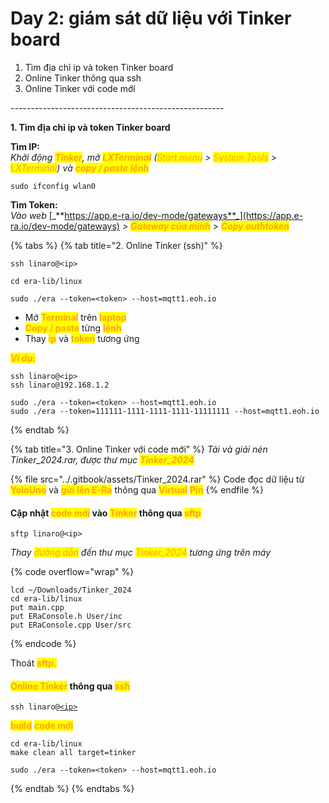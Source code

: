 # Day 2: giám sát dữ liệu với Tinker board

1. Tìm địa chỉ ip và token Tinker board
2. Online Tinker thông qua ssh
3. Online Tinker với code mới

\-----------------------------------------------------



**1. Tìm địa chỉ ip và token Tinker board**

**Tìm IP:** \
_Khởi động <mark style="color:orange;">**Tinker**</mark>, mở <mark style="color:orange;">**LXTerminal**</mark> (<mark style="color:orange;">Start menu</mark> > <mark style="color:orange;">System Tools</mark> > <mark style="color:orange;">LXTerminal</mark>) và_ _<mark style="color:orange;">**copy / paste lệnh**</mark>_

```
sudo ifconfig wlan0
```

**Tìm Token:**\
_Vào web_ [_**https://app.e-ra.io/dev-mode/gateways**_](https://app.e-ra.io/dev-mode/gateways) _>_ _<mark style="color:orange;">**Gateway của mình**</mark>_ _>_ _<mark style="color:orange;">**Copy authtoken**</mark>_



{% tabs %}
{% tab title="2. Online Tinker (ssh)" %}
```
ssh linaro@<ip>
```

```
cd era-lib/linux
```

```
sudo ./era --token=<token> --host=mqtt1.eoh.io
```

* Mở <mark style="color:orange;">**Terminal**</mark> trên <mark style="color:orange;">**laptop**</mark>
* <mark style="color:orange;">**Copy / paste**</mark> từng <mark style="color:orange;">**lệnh**</mark>
* Thay <mark style="color:orange;">**ip**</mark> và <mark style="color:orange;">**token**</mark> tương ứng



_<mark style="color:orange;">**Ví dụ:**</mark>_

```
ssh linaro@<ip>
ssh linaro@192.168.1.2
```

```
sudo ./era --token=<token> --host=mqtt1.eoh.io
sudo ./era --token=111111-1111-1111-1111-11111111 --host=mqtt1.eoh.io
```
{% endtab %}

{% tab title="3. Online Tinker với code mới" %}
_Tải và giải nén Tinker\_2024.rar, được thư mục <mark style="color:orange;">**Tinker\_2024**</mark>_

{% file src="../.gitbook/assets/Tinker_2024.rar" %}
Code đọc dữ liệu từ <mark style="color:orange;">**YoloUno**</mark> và <mark style="color:orange;">**gửi lên E-Ra**</mark> thông qua <mark style="color:orange;">**Virtual**</mark> <mark style="color:orange;">**Pin**</mark>
{% endfile %}



#### Cập nhật <mark style="color:orange;">code mới</mark> vào <mark style="color:orange;">Tinker</mark> thông qua <mark style="color:orange;">sftp</mark>

```
sftp linaro@<ip>
```

_Thay <mark style="color:orange;">đường dẫn</mark> đến thư mục <mark style="color:orange;">Tinker\_2024</mark> tương ứng trên máy_

{% code overflow="wrap" %}
```
lcd ~/Downloads/Tinker_2024
cd era-lib/linux
put main.cpp
put ERaConsole.h User/inc
put ERaConsole.cpp User/src
```
{% endcode %}

Thoát <mark style="color:orange;">**sftp.**</mark>



#### <mark style="color:orange;">Online Tinker</mark> thông qua <mark style="color:orange;">ssh</mark>

<pre><code>ssh linaro@<a data-footnote-ref href="#user-content-fn-1">&#x3C;ip></a>
</code></pre>

<mark style="color:orange;">**build**</mark> <mark style="color:orange;">**code mới**</mark>

```
cd era-lib/linux
make clean all target=tinker
```

```
sudo ./era --token=<token> --host=mqtt1.eoh.io
```
{% endtab %}
{% endtabs %}



[^1]: 
